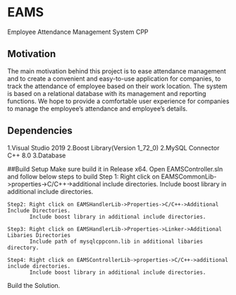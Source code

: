 # EAMS
Employee Attendance Management System CPP

## Motivation
The main motivation behind this project is to ease attendance management and to create a convenient and easy-to-use application for companies, to track the attendance of employee based on their work location. The system is based on a relational database with its management and reporting functions. We hope to provide a comfortable user experience for companies to manage the employee’s  attendance and employee’s details.

## Dependencies
1.Visual Studio 2019
2.Boost Library(Version 1_72_0)
2.MySQL Connector C++ 8.0
3.Database

##Build Setup
Make sure build it in Release x64.
Open EAMSController.sln and follow below steps to build
	Step 1: Right click on EAMSCommonLib->properties->C/C++->additional include directories.
		Include boost library in additional include directories.

	Step2: Right click on EAMSHandlerLib->Properties->C/C++->Additional Include Directories.
	       Include boost library in additional include directories.

	Step3: Right click on EAMSHandlerLib->Properties->Linker->Additional Libaries Directories
	       Include path of mysqlcppconn.lib in additional libaries directory.

	Step4: Right click on EAMSControllerLib->properties->C/C++->additional include directories.
	       Include boost library in additional include directories.

Build the Solution.


